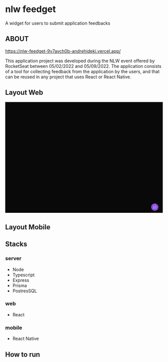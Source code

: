 # nlw feedget
A widget for users to submit application feedbacks

## ABOUT
https://nlw-feedget-9v7avch0b-andrehideki.vercel.app/

This application project was developed during the NLW event offered by RocketSeat between 05/02/2022 and 05/09/2022.
The application consists of a tool for collecting feedback from the application by the users, and that can be reused in any project that uses React or React Native.

## Layout Web
<img src="https://github.com/andrehideki/nlw-feedget/blob/master/assets/feedget-web.gif">

## Layout Mobile

## Stacks
### server
- Node
- Typescript
- Express
- Prisma
- PostresSQL

### web
- React

### mobile
- React Native

## How to run
```bash

```
